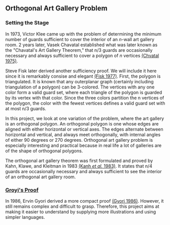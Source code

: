 ## Orthogonal Art Gallery Problem 


### Setting the Stage 

In 1973, Victor Klee came up with the problem of determining the minimum number of guards sufficient to cover the interior of an *n*-wall art gallery room. 2 years later, Vasek Chavatal established what was later known as the "Chavatal's Art Gallery Theorem," that n/3 guards are occasionally necessary and always sufficient to cover a polygon of *n* vertices [(Chvatal 1975)](https://www.sciencedirect.com/science/article/pii/0095895675900611?via%3Dihub). 

Steve Fisk later derived another sufficiency proof. We will include it here since it is remarkably consise and elegant [(Fisk 1977)](https://www.sciencedirect.com/science/article/pii/009589567890059X). First, the polygon is triangulated. It is known that any outerplanar graph (certainly including triangulation of a polygon) can be 3-colored. The vertices with any one color form a valid guard set, where each triangle of the polygon is guarded by its vertex with that color. Since the three colors partition the n vertices of the polygon, the color with the fewest vertices defines a valid guard set with at most n/3 guards. 

In this project, we look at one variation of the problem, where the art gallery is an orthogonal polygon. An orthogonal polygon is one whose edges are aligned with either horizontal or vertical axes. The edges alternate between horizontal and vertical, and always meet orthogonally, with internal angles of either 90 degrees or 270 degrees. Orthogonal art gallery problem is especially interesting and practical because in real life a lot of galleries are of the shape of orthogonal polygons. 

The orthogonal art gallery theorem was first formulated and proved by Kahn, Klawe, and Kleitman in 1983 [(Kanh *et al.* 1983)](https://epubs.siam.org/doi/abs/10.1137/0604020). It states that n/4 guards are occasionally necessary and always sufficient to see the interior of an orthogonal art gallery room.

### [Groyi's Proof](/gyori.md)
In 1986, Ervin Gyori derived a more compact proof [(Gyori 1986)](https://epubs.siam.org/doi/10.1137/0607051). However, it still remains complex and difficult to grasp. Therefore, this project aims at making it easier to understand by supplying more illustrations and using simpler languages. 
